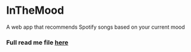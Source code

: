 # InTheMood
A web app that recommends Spotify songs based on your current mood

### Full read me file [here](https://intriguing-pantry-2a7.notion.site/In-The-Mood-b2bc1eca2e764c019215492d242edafc)
